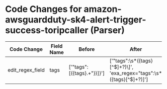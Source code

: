 # Code Changes for amazon-awsguardduty-sk4-alert-trigger-success-toripcaller (Parser)

| Code Change | Field Name | Before | After |
|-------------|------------|--------|-------|
| edit_regex_field | tags | ['"tags":\[({tags}.+"\})\]\}'] | ['"tags":\s*({tags}[^$]+?)\]', 'exa_regex="tags":\s*({tags}[^$]+?)\]'] |